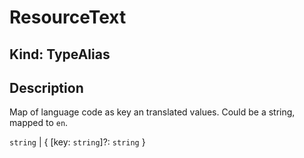 # **ResourceText**

## **Kind: TypeAlias**

## **Description**

Map of language code as key an translated values. Could be a string, mapped to
`en`.

`string` | { [key: `string`]?: `string` }
